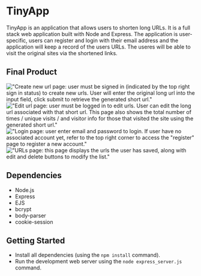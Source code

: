 # TinyApp 

TinyApp is an application that allows users to shorten long URLs. It is a full stack web application built with Node and Express. The application is user-specific, users can register and login with their email address and the application will keep a record of the users URLs. The useres will be able to visit the original sites via the shortened links. 

## Final Product

!["Create new url page: user must be signed in (indicated by the top right sign in status) to create new urls. User will enter the original long url into the input field, click submit to retrieve the generated short url."](https://github.com/Hayder-Suwaed/tinyApp/blob/master/docs/create_url.png?raw=true)
!["Edit url page: user must be logged in to edit urls. User can edit the long url associated with that short url. This page also shows the total number of times / unique visits / and visitor info for those that visited the site using the generated short url."](https://github.com/Hayder-Suwaed/tinyApp/blob/master/docs/edit_url.png?raw=true)
!["Login page: user enter email and password to login. If user have no associated account yet, refer to the top right corner to access the "register" page to register a new account."](https://github.com/Hayder-Suwaed/tinyApp/blob/master/docs/login_page.png?raw=true)
!["URLs page: this page displays the urls the user has saved, along with edit and delete buttons to modify the list."](https://github.com/Hayder-Suwaed/tinyApp/blob/master/docs/urls_page.png?raw=true)

## Dependencies

- Node.js
- Express
- EJS
- bcrypt
- body-parser
- cookie-session

## Getting Started

- Install all dependencies (using the `npm install` command).
- Run the development web server using the `node express_server.js` command.
